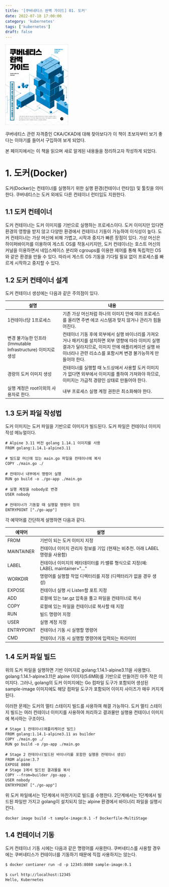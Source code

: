 ```yaml
---
title: '[쿠버네티스 완벽 가이드] 01. 도커'
date: 2022-07-18 17:00:00
category: 'kubernetes'
tags: ['kubernetes']
draft: false
---
```


<div align="left">
  <img src="./images/kubernetes_perfect_guide.jpeg" width="200px" />
</div>

쿠버네티스 관련 자격증인 CKA/CKAD에 대해 찾아보다가 이 책이 초보자부터 보기 좋다는 이야기를 들어서 구입하여 보게 되었다.


본 페이지에서는 이 책을 읽으며 새로 알게된 내용들을 정리하고자 작성하게 되었다.

# 1. 도커(Docker)
도커(Docker)는 컨테이너를 실행하기 위한 실행 환경(컨테이너 런타임) 및 툴킷을 의미한다. 쿠버네티스는 도커 외에도 다른 컨테이너 런터임도 지원한다.

## 1.1 도커 컨테이너
도커 컨테이너는 도커 이미지를 기반으로 실행하는 프로세스이다. 도커 이미지만 있다면 환경의 영향을 받지 않고 다양한 환경에서 컨테이너 기동이 가능하여 이식성이 높다. 도커 컨테이너는 가상 머신에 비해 가볍고, 시작과 중지가 빠른 장점이 있다. 가상 머신은 하이퍼바이저를 이용하여 게스트 OS를 작동시키지만, 도커 컨테이너는 호스트 머신의 커널을 이용하면서 네임스페이스 분리와 cgroups를 이용한 제어를 통해 독립적인 OS와 같은 환경을 만들 수 있다. 따라서 게스트 OS 기동을 기다릴 필요 없이 프로세스를 빠르게 시작하고 중지할 수 있다.

## 1.2 도커 컨테이너 설계
도커 컨테이너 생성에는 다음과 같은 주의점이 있다.

|설명|내용|
|---|---|
|1컨테이너당 1프로세스|기존 가상 머신처럼 하나의 이미지 안에 여러 프로세스를 올리면 주변 에코 시스템과 맞지 않거나 관리가 힘들어진다.|
|변경 불가능한 인프라(Immutable Infrastructure) 이미지로 생성|컨테이너 기동 후에 외부에서 실행 바이너리를 가져오거나 패키지를 설치하면 외부 영향에 따라 이미지 실행 결과가 달라지므로, 이미지 안에 애플리케이션 실행 바이너리나 관련 리소스를 포함시켜 변경 불가능하게 만들어야 한다.|
|경량의 도커 이미지 생성|컨테이너를 실행할 때 노드상에서 사용할 도커 이미지가 없다면 외부에서 이미지를 풀하여 가져와야 하므로, 이미지는 가급적 경량인 상태로 만들어야 한다.|
|실행 계정은 root이외의 사용자로 한다.|내부 프로세스 실행 계정 권한은 최소화해야 한다.|


## 1.3 도커 파일 작성법
도커 이미지는 도커 파일을 기반으로 이미지가 빌드된다. 도커 파일은 컨테이너 이미지 작성 메뉴얼이다.

```
# Alpine 3.11 버전 golang 1.14.1 이미지를 사용
FROM golang:1.14.1-alpine3.11

# 빌드할 머신에 있는 main.go 파일을 컨테이너에 복사
COPY ./main.go ./

# 컨테이너 내부에서 명령어 실행
RUN go build -o ./go-app ./main.go

# 실행 계정을 nobody로 변경
USER nobody

# 컨테이너가 기동할 때 실행할 명령어 정의
ENTRYPOINT ["./go-app"]
```

각 예약어를 간단하게 설명하면 다음과 같다.


|예약어|설명|
|---|---|
|FROM|기반이 되는 도커 이미지 지정|
|MAINTAINER|컨테이너 이미지 관리자 정보를 기입 (현재는 비추천. 아래 LABEL 명령을 사용함)|
|LABEL|컨테이너 이미지의 메타데이터를 키:밸류 형식으로 지정(예: LABEL maintainer="..."|
|WORKDIR|명령어를 실행할 작업 디렉터리를 지정 (디렉터리가 없을 경우 생성)|
|EXPOSE|컨테이너 실행 시 Listen할 포트 지정|
|ADD|로컬에 있는 tar.gz 압축을 풀고 파일을 컨테이너로 복사|
|COPY|로컬에 있는 파일을 컨테이너로 복사할 때 지정|
|RUN|빌드 명령어 지정|
|USER|실행 계정 지정|
|ENTRYPOINT|컨테이너 기동 시 실행할 명령어|
|CMD|컨테이너 기동 시 실행할 명령어에 입력되는 파라미터|


## 1.4 도커 파일 빌드
위의 도커 파일을 실행하면 기반 이미지로 golang:1.14.1-alpine3.11을 사용했다. golang:1.14.1-alpine3.11은 alpine 이미지(5.6MB)를 기반으로 만들어진 아주 작은 이미지다. 그러나, golang의 도커 이미지에는 Go 컴파일 도구가 포함되어 생성된 sample-image 이미지에도 해당 컴파일 도구가 포함되어 이미지 사이즈가 매우 커지게 된다.


이러한 문제는 도커의 멀티 스테이지 빌드를 사용하여 해결 가능하다. 도커 멀티 스테이지 빌드는 여러 컨테이너 이미지를 사용하여 처리하고 결과물만 실행용 컨테이너 이미지에 복사하는 구조이다.


```
# Stage 1 컨테이너(애플리케이션 빌드)
FROM golang:1.14.1-alpine3.11 as builder
COPY ./main.go ./
RUN go build -o /go-app ./main.go

# Stage 2 컨테이너(빌드된 바이너리를 포함한 실행용 컨테이너 생성)
FROM alpine:3.7
EXPOSE 8080
# Stage 1에서 빌드된 결과물을 복사
COPY --from=builder /go-app .
USER nobody
ENTRYPOINT ["./go-app"]
```


위 도커 파일에서는 1단계에서 마찬가지로 빌드를 수행한다.
2단계에서는 1단계에서 빌드된 파일만 가지고 golang이 설치되지 않는 alpine 환경에서 바이너리 파일을 실행시킨다.


`docker image build -t sample-image:0.1 -f Dockerfile-MultiStage`


## 1.4 컨테이너 기동
도커 컨테이너 기동 시에는 다음과 같은 명령어를 사용한다. 쿠버네티스를 사용할 경우에는 쿠버네티스가 컨테이너를 기동하기 때문에 직접 사용하지는 않는다.


```
$ docker contianer run -d -p 12345:8080 sample-image:0.1

$ curl http://localhost:12345
Hello, Kubernetes
```